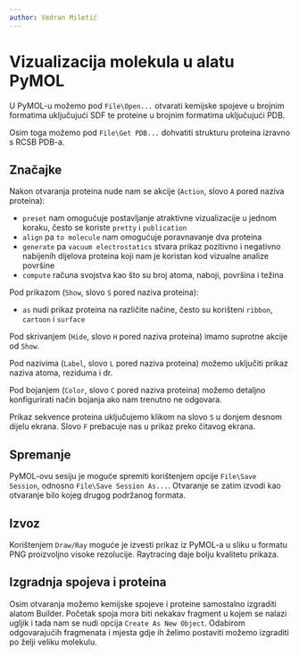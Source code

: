 ```yaml
---
author: Vedran Miletić
---
```


# Vizualizacija molekula u alatu PyMOL

U PyMOL-u možemo pod `File\Open...` otvarati kemijske spojeve u brojnim formatima uključujući SDF te proteine u brojnim formatima uključujući PDB.

Osim toga možemo pod `File\Get PDB...` dohvatiti strukturu proteina izravno s RCSB PDB-a.

## Značajke

Nakon otvaranja proteina nude nam se akcije (`Action`, slovo `A` pored naziva proteina):

- `preset` nam omogućuje postavljanje atraktivne vizualizacije u jednom koraku, često se koriste `pretty` i `publication`
- `align` pa `to molecule` nam omogućuje poravnavanje dva proteina
- `generate` pa `vacuum electrostatics` stvara prikaz pozitivno i negativno nabijenih dijelova proteina koji nam je koristan kod vizualne analize površine
- `compute` računa svojstva kao što su broj atoma, naboji, površina i težina

Pod prikazom (`Show`, slovo `S` pored naziva proteina):

- `as` nudi prikaz proteina na različite načine, često su korišteni `ribbon`, `cartoon` i `surface`

Pod skrivanjem (`Hide`, slovo `H` pored naziva proteina) imamo suprotne akcije od `Show`.

Pod nazivima (`Label`, slovo `L` pored naziva proteina) možemo uključiti prikaz naziva atoma, reziduma i dr.

Pod bojanjem (`Color`, slovo `C` pored naziva proteina) možemo detaljno konfigurirati način bojanja ako nam trenutno ne odgovara.

Prikaz sekvence proteina uključujemo klikom na slovo `S` u donjem desnom dijelu ekrana. Slovo `F` prebacuje nas u prikaz preko čitavog ekrana.

## Spremanje

PyMOL-ovu sesiju je moguće spremiti korištenjem opcije `File\Save Session`, odnosno `File\Save Session As...`. Otvaranje se zatim izvodi kao otvaranje bilo kojeg drugog podržanog formata.

## Izvoz

Korištenjem `Draw/Ray` moguće je izvesti prikaz iz PyMOL-a u sliku u formatu PNG proizvoljno visoke rezolucije. Raytracing daje bolju kvalitetu prikaza.

## Izgradnja spojeva i proteina

Osim otvaranja možemo kemijske spojeve i proteine samostalno izgraditi alatom Builder. Početak spoja mora biti nekakav fragment u kojem se nalazi ugljik i tada nam se nudi opcija `Create As New Object`. Odabirom odgovarajućih fragmenata i mjesta gdje ih želimo postaviti možemo izgraditi po želji veliku molekulu.
